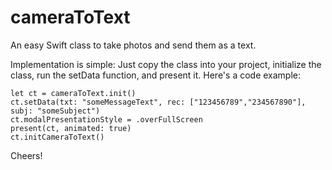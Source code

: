 # cameraToText
An easy Swift class to take photos and send them as a text. 

Implementation is simple: 
Just copy the class into your project, initialize the class, run the setData function, and present it. Here's a code example: 
```
let ct = cameraToText.init()
ct.setData(txt: "someMessageText", rec: ["123456789","234567890"], subj: "someSubject") 
ct.modalPresentationStyle = .overFullScreen
present(ct, animated: true)
ct.initCameraToText() 
```
Cheers! 
